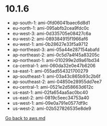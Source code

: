 
 # 10.1.6
- ap-south-1: ami-0fd06041baec6d8d1
- eu-north-1: ami-095abfb2cea9fdc0c
- eu-west-3: ami-0d335705e08427c6a
- eu-west-2: ami-089384915f1966af6
- eu-west-1: ami-0b28627e33f5a9712
- ap-northeast-3: ami-05a44e287154abafd
- ap-northeast-2: ami-0c5d7a4f45a83205c
- ap-northeast-1: ami-010299e2d9a61bd34
- ca-central-1: ami-060da32e0e47b6206
- sa-east-1: ami-055ad554321700279
- ap-southeast-1: ami-03a43c865b93c2b6f
- ap-southeast-2: ami-04850e28955dd7ee7
- eu-central-1: ami-0521e2d58663d612c
- us-east-1: ami-02fa654aa5ac0bc40
- us-east-2: ami-0819c5eec34753a40
- us-west-1: ami-09e0a791e0577df9c
- us-west-2: ami-02b527826535e8de9

[Go back to aws.md](../../aws.md) 
